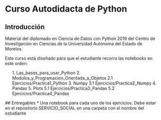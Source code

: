 
# Curso Autodidacta de Python

## Introducción

Material del diplomado en Ciencia de Datos con Python 2019 del Centro de Investigación en Ciencias de la Universidad Autónoma del Estado de Morelos.

Este curso está diseñado para que el estudiante recorra las notebooks en este orden:
<ol>
 1. Las_bases_para_usar_Python
 2. Modulos_y_Programacion_Orientada_a_Objetos
       2.1 Ejercicios/Practica1_Python
 3. Numpy
       3.1 Ejercicios/Practica2_Numpy
 4. Pandas
 5. Plots
       5.1 Ejercicios/Practica3_Pandas
       5.2 Ejercicios/Practica4_Pandas
 </ol>   
## Entregables
* Una notebook para cada uno de los ejercicios. Debe estar en el repositorio SERVICIO_SOCIAL en una carpeta con el nombre del estudiante

